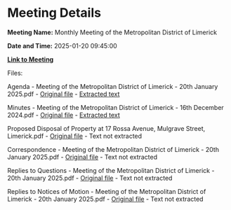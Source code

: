 # Meeting Details

**Meeting Name:** Monthly Meeting of the Metropolitan District of Limerick

**Date and Time:** 2025-01-20 09:45:00

**[Link to Meeting](https://www.limerick.ie/council/whats-on/monthly-meeting-of-the-metropolitan-district-of-limerick-19)**

Files: 

Agenda - Meeting of the Metropolitan District of Limerick - 20th January 2025.pdf - [Original file](https://www.limerick.ie/sites/default/files/media/documents/2025-01/00-agenda-meeting-of-metropolitan-district-of-limerick-20th-january-2025.pdf) - [Extracted text](./Agenda%20-%20Meeting%20of%20the%20Metropolitan%20District%20of%20Limerick%20-%2020th%20January%202025.md)

Minutes - Meeting of the Metropolitan District of Limerick - 16th December 2024.pdf - [Original file](https://www.limerick.ie/sites/default/files/media/documents/2025-01/minutes-meeting-of-the-metropolitan-district-of-limerick-16th-december-2024.pdf) - [Extracted text](./Minutes%20-%20Meeting%20of%20the%20Metropolitan%20District%20of%20Limerick%20-%2016th%20December%202024.md)

Proposed Disposal of Property at 17 Rossa Avenue, Mulgrave Street, Limerick.pdf - [Original file](https://www.limerick.ie/sites/default/files/media/documents/2025-01/proposed-disposal-of-property-at-17-rossa-avenue-mulgrave-street-limerick.pdf) - Text not extracted

Correspondence - Meeting of the Metropolitan District of Limerick - 20th January 2025.pdf - [Original file](https://www.limerick.ie/sites/default/files/media/documents/2025-01/correspondence-meeting-of-the-metropolitan-district-of-limerick-20th-january-2025.pdf) - Text not extracted

Replies to Questions - Meeting of the Metropolitan District of Limerick - 20th January 2025.pdf - [Original file](https://www.limerick.ie/sites/default/files/media/documents/2025-01/replies-to-questions-meeting-of-metropolitan-district-of-limerick-20th-january-2025.pdf) - Text not extracted

Replies to Notices of Motion - Meeting of the Metropolitan District of Limerick - 20th January 2025.pdf - [Original file](https://www.limerick.ie/sites/default/files/media/documents/2025-01/replies-to-notice-of-motions-meeting-of-metropolitan-district-of-limerick-20th-january-2025.pdf) - Text not extracted


